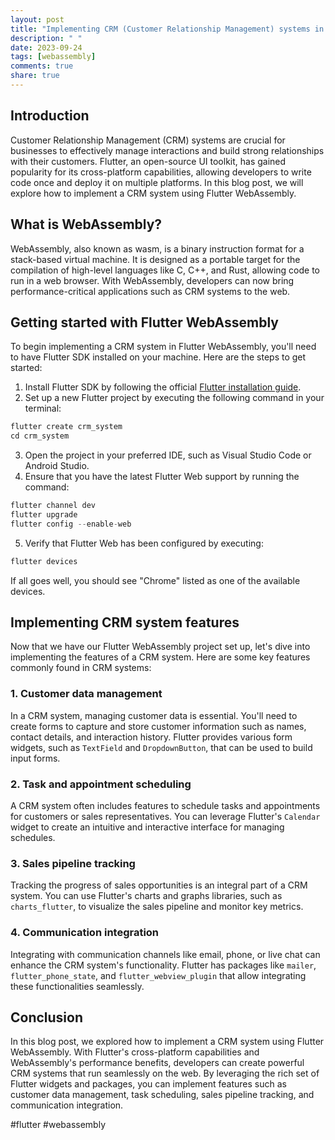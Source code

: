 ```yaml
---
layout: post
title: "Implementing CRM (Customer Relationship Management) systems in Flutter WebAssembly"
description: " "
date: 2023-09-24
tags: [webassembly]
comments: true
share: true
---
```


## Introduction

Customer Relationship Management (CRM) systems are crucial for businesses to effectively manage interactions and build strong relationships with their customers. Flutter, an open-source UI toolkit, has gained popularity for its cross-platform capabilities, allowing developers to write code once and deploy it on multiple platforms. In this blog post, we will explore how to implement a CRM system using Flutter WebAssembly.

## What is WebAssembly?

WebAssembly, also known as wasm, is a binary instruction format for a stack-based virtual machine. It is designed as a portable target for the compilation of high-level languages like C, C++, and Rust, allowing code to run in a web browser. With WebAssembly, developers can now bring performance-critical applications such as CRM systems to the web.

## Getting started with Flutter WebAssembly

To begin implementing a CRM system in Flutter WebAssembly, you'll need to have Flutter SDK installed on your machine. Here are the steps to get started:

1. Install Flutter SDK by following the official [Flutter installation guide](https://flutter.dev/docs/get-started/install).
2. Set up a new Flutter project by executing the following command in your terminal:

```dart
flutter create crm_system
cd crm_system
```

3. Open the project in your preferred IDE, such as Visual Studio Code or Android Studio.
4. Ensure that you have the latest Flutter Web support by running the command:

```dart
flutter channel dev
flutter upgrade
flutter config --enable-web
```

5. Verify that Flutter Web has been configured by executing:

```dart
flutter devices
```

If all goes well, you should see "Chrome" listed as one of the available devices.

## Implementing CRM system features

Now that we have our Flutter WebAssembly project set up, let's dive into implementing the features of a CRM system. Here are some key features commonly found in CRM systems:

### 1. Customer data management

In a CRM system, managing customer data is essential. You'll need to create forms to capture and store customer information such as names, contact details, and interaction history. Flutter provides various form widgets, such as `TextField` and `DropdownButton`, that can be used to build input forms.

### 2. Task and appointment scheduling

A CRM system often includes features to schedule tasks and appointments for customers or sales representatives. You can leverage Flutter's `Calendar` widget to create an intuitive and interactive interface for managing schedules.

### 3. Sales pipeline tracking

Tracking the progress of sales opportunities is an integral part of a CRM system. You can use Flutter's charts and graphs libraries, such as `charts_flutter`, to visualize the sales pipeline and monitor key metrics.

### 4. Communication integration

Integrating with communication channels like email, phone, or live chat can enhance the CRM system's functionality. Flutter has packages like `mailer`, `flutter_phone_state`, and `flutter_webview_plugin` that allow integrating these functionalities seamlessly.

## Conclusion

In this blog post, we explored how to implement a CRM system using Flutter WebAssembly. With Flutter's cross-platform capabilities and WebAssembly's performance benefits, developers can create powerful CRM systems that run seamlessly on the web. By leveraging the rich set of Flutter widgets and packages, you can implement features such as customer data management, task scheduling, sales pipeline tracking, and communication integration. 

#flutter #webassembly